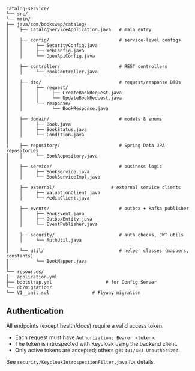 ```
catalog-service/
└── src/
└── main/
├── java/com/bookswap/catalog/
│    ├── CatalogServiceApplication.java   # main entry
│
│    ├── config/                          # service-level configs
│    │     ├── SecurityConfig.java
│    │     ├── WebConfig.java
│    │     └── OpenApiConfig.java
│
│    ├── controller/                      # REST controllers
│    │     └── BookController.java
│
│    ├── dto/                             # request/response DTOs
│    │     ├── request/
│    │     │     ├── CreateBookRequest.java
│    │     │     └── UpdateBookRequest.java
│    │     └── response/
│    │           └── BookResponse.java
│
│    ├── domain/                          # models & enums
│    │     ├── Book.java
│    │     ├── BookStatus.java
│    │     └── Condition.java
│
│    ├── repository/                      # Spring Data JPA repositories
│    │     └── BookRepository.java
│
│    ├── service/                         # business logic
│    │     ├── BookService.java
│    │     └── BookServiceImpl.java
│
│    ├── external/                     # external service clients
│    │     ├── ValuationClient.java
│    │     └── MediaClient.java
│
│    ├── events/                          # outbox + kafka publisher
│    │     ├── BookEvent.java
│    │     ├── OutboxEntity.java
│    │     └── EventPublisher.java
│
│    ├── security/                        # auth checks, JWT utils
│    │     └── AuthUtil.java
│
│    └── util/                            # helper classes (mappers, constants)
│          └── BookMapper.java
│
└── resources/
├── application.yml
├── bootstrap.yml                    # for Config Server
└── db/migration/
└── V1__init.sql                # Flyway migration
```

## Authentication

All endpoints (except health/docs) require a valid access token.

- Each request must have `Authorization: Bearer <token>`.
- The token is introspected with Keycloak using the backend client.
- Only active tokens are accepted; others get `401/403 Unauthorized`.

See `security/KeycloakIntrospectionFilter.java` for details.